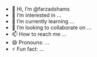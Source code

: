 - 👋 Hi, I’m @farzadshams
- 👀 I’m interested in ...
- 🌱 I’m currently learning ...
- 💞️ I’m looking to collaborate on ...
- 📫 How to reach me ...
- 😄 Pronouns: ...
- ⚡ Fun fact: ...

<!---
farzadshams/farzadshams is a ✨ special ✨ repository because its `README.md` (this file) appears on your GitHub profile.
You can click the Preview link to take a look at your chan
https://farzadshams335@github.com':
